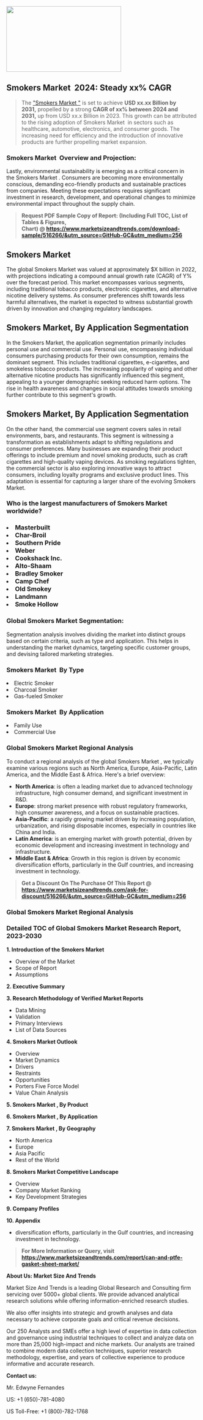 <p><img class="alignnone size-medium wp-image-20088" src="https://ffe5etoiles.com/wp-content/uploads/2024/12/MST1-300x171.png" alt="" width="300" height="171" /></p><h2 id="ember46" class="ember-view reader-text-block__heading-2">Smokers Market &nbsp;2024: Steady&nbsp;xx% CAGR</h2><blockquote id="ember47" class="ember-view reader-text-block__blockquote">The&nbsp;<a class="app-aware-link " href="https://www.marketsizeandtrends.com/download-sample/516266/&utm_source=GitHub-GC&utm_medium=256" target="_blank" data-test-app-aware-link="">"Smokers Market "</a>&nbsp;is set to achieve&nbsp;<strong>USD&nbsp;xx.xx&nbsp;Billion by 2031,</strong>&nbsp;propelled by a strong&nbsp;<strong>CAGR of&nbsp;xx% between 2024 and 2031,</strong>&nbsp;up from USD xx.x Billion in 2023. This growth can be attributed to the rising adoption of&nbsp;Smokers Market &nbsp;in sectors such as healthcare, automotive, electronics, and consumer goods. The increasing need for efficiency and the introduction of innovative products are further propelling market expansion.</blockquote><h3 id="ember48" class="ember-view reader-text-block__heading-3">Smokers Market &nbsp;Overview and Projection:</h3><p id="ember49" class="ember-view reader-text-block__paragraph">Lastly, environmental sustainability is emerging as a critical concern in the&nbsp;Smokers Market . Consumers are becoming more environmentally conscious, demanding eco-friendly products and sustainable practices from companies. Meeting these expectations requires significant investment in research, development, and operational changes to minimize environmental impact throughout the supply chain.</p><blockquote id="ember50" class="ember-view reader-text-block__blockquote"><strong>Request PDF Sample Copy of Report: (Including Full TOC, List of Tables &amp; Figures, Chart)&nbsp;@&nbsp;<strong><a href="https://www.marketsizeandtrends.com/download-sample/516266/&utm_source=GitHub-GC&utm_medium=256" target="_blank">https://www.marketsizeandtrends.com/download-sample/516266/&utm_source=GitHub-GC&utm_medium=256</a></strong></strong></blockquote><h3 class=""> <h2>Smokers Market</h2><p>The global Smokers Market was valued at approximately $X billion in 2022, with projections indicating a compound annual growth rate (CAGR) of Y% over the forecast period. This market encompasses various segments, including traditional tobacco products, electronic cigarettes, and alternative nicotine delivery systems. As consumer preferences shift towards less harmful alternatives, the market is expected to witness substantial growth driven by innovation and changing regulatory landscapes.</p><h2>Smokers Market, By Application Segmentation</h2><p>In the Smokers Market, the application segmentation primarily includes personal use and commercial use. Personal use, encompassing individual consumers purchasing products for their own consumption, remains the dominant segment. This includes traditional cigarettes, e-cigarettes, and smokeless tobacco products. The increasing popularity of vaping and other alternative nicotine products has significantly influenced this segment, appealing to a younger demographic seeking reduced harm options. The rise in health awareness and changes in social attitudes towards smoking further contribute to this segment's growth.</p><h2>Smokers Market, By Application Segmentation</h2><p>On the other hand, the commercial use segment covers sales in retail environments, bars, and restaurants. This segment is witnessing a transformation as establishments adapt to shifting regulations and consumer preferences. Many businesses are expanding their product offerings to include premium and novel smoking products, such as craft cigarettes and high-quality vaping devices. As smoking regulations tighten, the commercial sector is also exploring innovative ways to attract consumers, including loyalty programs and exclusive product lines. This adaptation is essential for capturing a larger share of the evolving Smokers Market.</p></h3><h3 id="" class="">Who is the largest manufacturers of&nbsp;Smokers Market worldwide?</h3><h3 class=""></Li><Li>Masterbuilt</Li><Li> Char-Broil</Li><Li> Southern Pride</Li><Li> Weber</Li><Li> Cookshack Inc.</Li><Li> Alto-Shaam</Li><Li> Bradley Smoker</Li><Li> Camp Chef</Li><Li> Old Smokey</Li><Li> Landmann</Li><Li> Smoke Hollow</h3><h3 id="ember53" class="ember-view reader-text-block__heading-3">Global&nbsp;Smokers Market Segmentation:</h3><p id="ember54" class="ember-view reader-text-block__paragraph">Segmentation analysis involves dividing the market into distinct groups based on certain criteria, such as type and application. This helps in understanding the market dynamics, targeting specific customer groups, and devising tailored marketing strategies.</p><h3 id="" class="">Smokers Market &nbsp;By Type</h3><p></Li><Li>Electric Smoker</Li><Li> Charcoal Smoker</Li><Li> Gas-fueled Smoker</p><h3 id="" class="">Smokers Market &nbsp;By Application</h3><p class=""></Li><Li>Family Use</Li><Li> Commercial Use</p><h3 id="ember62" class="ember-view reader-text-block__heading-3">Global Smokers Market Regional Analysis</h3><p id="ember63" class="ember-view reader-text-block__paragraph">To conduct a regional analysis of the global Smokers Market , we typically examine various regions such as North America, Europe, Asia-Pacific, Latin America, and the Middle East &amp; Africa. Here's a brief overview:</p><ul><li><strong>North America</strong>: is often a leading market due to advanced technology infrastructure, high consumer demand, and significant investment in R&amp;D.</li><li><strong>Europe</strong>: strong market presence with robust regulatory frameworks, high consumer awareness, and a focus on sustainable practices.</li><li><strong>Asia-Pacific</strong>: a rapidly growing market driven by increasing population, urbanization, and rising disposable incomes, especially in countries like China and India.</li><li><strong>Latin America</strong>: is an emerging market with growth potential, driven by economic development and increasing investment in technology and infrastructure.</li><li><strong>Middle East &amp; Africa</strong>: Growth in this region is driven by economic diversification efforts, particularly in the Gulf countries, and increasing investment in technology.</li></ul><blockquote id="ember61" class="ember-view reader-text-block__blockquote"><strong>Get a Discount On The Purchase Of This Report @ <strong><a href="https://html-cleaner.com/" target="">https://www.marketsizeandtrends.com/ask-for-discount/516266/&utm_source=GitHub-GC&utm_medium=256</a></strong></strong></blockquote><h3 id="ember62" class="ember-view reader-text-block__heading-3">Global Smokers Market Regional Analysis</h3><h3 id="" class="">Detailed TOC of Global Smokers Market Research Report, 2023-2030</h3><p id="" class=""><strong>1. Introduction of the Smokers Market </strong></p><ul><li>Overview of the Market</li><li>Scope of Report</li><li>Assumptions</li></ul><p id="" class=""><strong>2. Executive Summary</strong></p><p id="" class=""><strong>3. Research Methodology of Verified Market Reports</strong></p><ul><li>Data Mining</li><li>Validation</li><li>Primary Interviews</li><li>List of Data Sources</li></ul><p id="" class=""><strong>4. Smokers Market Outlook</strong></p><ul><li>Overview</li><li>Market Dynamics</li><li>Drivers</li><li>Restraints</li><li>Opportunities</li><li>Porters Five Force Model</li><li>Value Chain Analysis</li></ul><p id="" class=""><strong>5. Smokers Market , By Product</strong></p><p id="" class=""><strong>6. Smokers Market , By Application</strong></p><p id="" class=""><strong>7. Smokers Market , By Geography</strong></p><ul><li>North America</li><li>Europe</li><li>Asia Pacific</li><li>Rest of the World</li></ul><p id="" class=""><strong>8. Smokers Market Competitive Landscape</strong></p><ul><li>Overview</li><li>Company Market Ranking</li><li>Key Development Strategies</li></ul><p id="" class=""><strong>9. Company Profiles</strong></p><p id="" class=""><strong>10. Appendix</strong></p><ul><li>diversification efforts, particularly in the Gulf countries, and increasing investment in technology.</li></ul><blockquote id="ember65" class="ember-view reader-text-block__blockquote"><strong>For More Information or Query, visit <strong><strong><a href="https://html-cleaner.com/" target="">https://www.marketsizeandtrends.com/report/can-and-ptfe-gasket-sheet-market/</a></strong></strong></strong></blockquote><p id="" class=""><strong>About Us: Market Size And Trends</strong></p><p id="" class="">Market Size And Trends is a leading Global Research and Consulting firm servicing over 5000+ global clients. We provide advanced analytical research solutions while offering information-enriched research studies.</p><p id="" class="">We also offer insights into strategic and growth analyses and data necessary to achieve corporate goals and critical revenue decisions.</p><p id="" class="">Our 250 Analysts and SMEs offer a high level of expertise in data collection and governance using industrial techniques to collect and analyze data on more than 25,000 high-impact and niche markets. Our analysts are trained to combine modern data collection techniques, superior research methodology, expertise, and years of collective experience to produce informative and accurate research.</p><p id="" class=""><strong>Contact us:</strong></p><p id="" class="">Mr. Edwyne Fernandes</p><p id="" class="">US: +1 (650)-781-4080</p><p id="" class="">US Toll-Free: +1 (800)-782-1768</p>
